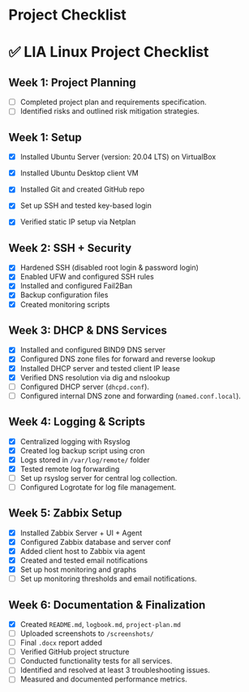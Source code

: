 # Project Checklist

# ✅ LIA Linux Project Checklist

## Week 1: Project Planning
- [ ] Completed project plan and requirements specification.
- [ ] Identified risks and outlined risk mitigation strategies.
      
## Week 1: Setup
- [x] Installed Ubuntu Server (version: 20.04 LTS) on VirtualBox
- [x] Installed Ubuntu Desktop client VM
- [x] Installed Git and created GitHub repo
- [x] Set up SSH and tested key-based login
- [x] Verified static IP setup via Netplan


## Week 2: SSH + Security
- [x] Hardened SSH (disabled root login & password login)
- [x] Enabled UFW and configured SSH rules
- [x] Installed and configured Fail2Ban
- [x] Backup configuration files
- [x] Created monitoring scripts

## Week 3: DHCP & DNS Services
- [x] Installed and configured BIND9 DNS server
- [x] Configured DNS zone files for forward and reverse lookup
- [x] Installed DHCP server and tested client IP lease
- [x] Verified DNS resolution via dig and nslookup
- [ ] Configured DHCP server (`dhcpd.conf`).
- [ ] Configured internal DNS zone and forwarding (`named.conf.local`).

## Week 4: Logging & Scripts
- [x] Centralized logging with Rsyslog
- [x] Created log backup script using cron
- [x] Logs stored in `/var/log/remote/` folder
- [x] Tested remote log forwarding
- [ ] Set up rsyslog server for central log collection.
- [ ] Configured Logrotate for log file management.

## Week 5: Zabbix Setup
- [x] Installed Zabbix Server + UI + Agent
- [x] Configured Zabbix database and server conf
- [x] Added client host to Zabbix via agent
- [x] Created and tested email notifications
- [x] Set up host monitoring and graphs
- [ ] Set up monitoring thresholds and email notifications.

## Week 6: Documentation & Finalization
- [x] Created `README.md`, `logbook.md`, `project-plan.md`
- [ ] Uploaded screenshots to `/screenshots/`
- [ ] Final `.docx` report added
- [ ] Verified GitHub project structure
- [ ] Conducted functionality tests for all services.
- [ ] Identified and resolved at least 3 troubleshooting issues.
- [ ] Measured and documented performance metrics.
